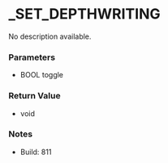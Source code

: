# _SET_DEPTHWRITING

No description available.

### Parameters
* BOOL toggle

### Return Value
* void

### Notes
* Build: 811

